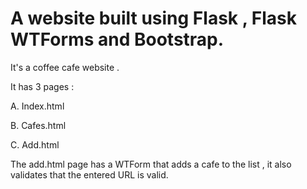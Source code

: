 # A website built using Flask , Flask WTForms and Bootstrap.

It's a coffee cafe website .

It has 3 pages : 

A. Index.html

B. Cafes.html

C. Add.html

The add.html page has a WTForm that adds a cafe to the list , it also validates that the entered URL is valid.
